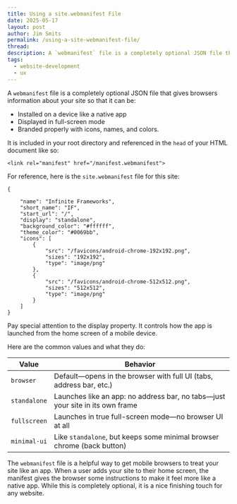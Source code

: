 ```yaml
---
title: Using a site.webmanifest File
date: 2025-05-17
layout: post
author: Jim Smits
permalink: /using-a-site-webmanifest-file/
thread: 
description: A `webmanifest` file is a completely optional JSON file that gives browsers information about your site.
tags:
  - website-development
  - ux
---
```


A `webmanifest` file is a completely optional JSON file that gives browsers information about your site so that it can be: 
- Installed on a device like a native app
- Displayed in full-screen mode 
- Branded properly with icons, names, and colors.

It is included in your root directory and referenced in the `head` of your HTML document like so: 
```
<link rel="manifest" href="/manifest.webmanifest">
```

For reference, here is the `site.webmanifest` file for this site:

```
{

    "name": "Infinite Frameworks",
    "short_name": "IF",
    "start_url": "/",
    "display": "standalone",
    "background_color": "#ffffff",
    "theme_color": "#0069bb",
    "icons": [
        {
            "src": "/favicons/android-chrome-192x192.png",
            "sizes": "192x192",
            "type": "image/png"
        },
        {
            "src": "/favicons/android-chrome-512x512.png",
            "sizes": "512x512",
            "type": "image/png"
        }
    ]
}
```

Pay special attention to the display property.  It controls how the app is launched from the home screen of a mobile device.  

Here are the common values and what they do:

|Value|Behavior|
|---|---|
|`browser`|Default—opens in the browser with full UI (tabs, address bar, etc.)|
|`standalone`|Launches like an app: no address bar, no tabs—just your site in its own frame|
|`fullscreen`|Launches in true full-screen mode—no browser UI at all|
|`minimal-ui`|Like `standalone`, but keeps some minimal browser chrome (back button)|
The `webmanifest` file is a helpful way to get mobile browsers to treat your site like an app. When a user adds your site to their home screen, the manifest gives the browser some instructions to make it feel more like a native app.  While this is completely optional, it is a nice finishing touch for any website.